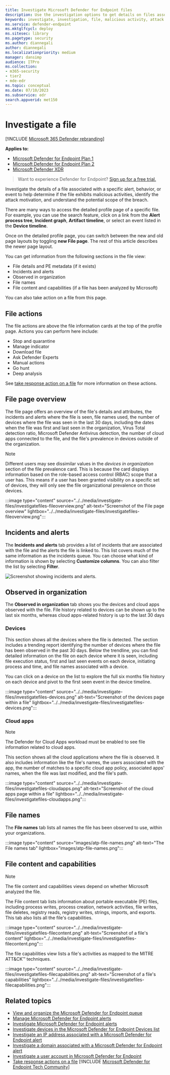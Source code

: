 ```yaml
---
title: Investigate Microsoft Defender for Endpoint files
description: Use the investigation options to get details on files associated with alerts, behaviors, or events.
keywords: investigate, investigation, file, malicious activity, attack motivation, deep analysis, deep analysis report
ms.service: defender-endpoint
ms.mktglfcycl: deploy
ms.sitesec: library
ms.pagetype: security
ms.author: diannegali
author: diannegali
ms.localizationpriority: medium
manager: dansimp
audience: ITPro
ms.collection: 
- m365-security
- tier2
- mde-edr
ms.topic: conceptual
ms.date: 07/10/2023
ms.subservice: edr
search.appverid: met150
---
```


# Investigate a file

[!INCLUDE [Microsoft 365 Defender rebranding](../../includes/microsoft-defender.md)]

**Applies to:**
- [Microsoft Defender for Endpoint Plan 1](https://go.microsoft.com/fwlink/p/?linkid=2154037)
- [Microsoft Defender for Endpoint Plan 2](https://go.microsoft.com/fwlink/p/?linkid=2154037)
- [Microsoft Defender XDR](https://go.microsoft.com/fwlink/?linkid=2118804)


> Want to experience Defender for Endpoint? [Sign up for a free trial.](https://signup.microsoft.com/create-account/signup?products=7f379fee-c4f9-4278-b0a1-e4c8c2fcdf7e&ru=https://aka.ms/MDEp2OpenTrial?ocid=docs-wdatp-investigatefiles-abovefoldlink)

Investigate the details of a file associated with a specific alert, behavior, or event to help determine if the file exhibits malicious activities, identify the attack motivation, and understand the potential scope of the breach.

There are many ways to access the detailed profile page of a specific file. For example, you can  use the search feature, click on a link from the **Alert process tree**, **Incident graph**, **Artifact timeline**, or select an event listed in the **Device timeline**.

Once on the detailed profile page, you can switch between the new and old page layouts by toggling **new File page**. The rest of this article describes the newer page layout.

You can get information from the following sections in the file view:

- File details and PE metadata (if it exists)
- Incidents and alerts
- Observed in organization
- File names
- File content and capabilities (if a file has been analyzed by Microsoft)

You can also take action on a file from this page.

## File actions

The file actions are above the file information cards at the top of the profile page. Actions you can perform here include:

- Stop and quarantine
- Manage indicator
- Download file
- Ask Defender Experts
- Manual actions
- Go hunt
- Deep analysis

See [take response action on a file](respond-file-alerts.md) for more information on these actions.

## File page overview

The file page offers an overview of the file's details and attributes, the incidents and alerts where the file is seen, file names used, the number of devices where the file was seen in the last 30 days, including the dates when the file was first and last seen in the organization, Virus Total detection ratio, Microsoft Defender Antivirus detection, the number of cloud apps connected to the file, and the file's prevalence in devices outside of the organization.

> [!NOTE]
> Different users may see dissimilar values in the *devices in organization* section of the file prevalence card. This is because the card displays information based on the role-based access control (RBAC) scope that a user has. This means if a user has been granted visibility on a specific set of devices, they will only see the file organizational prevalence on those devices.

:::image type="content" source="../../media/investigate-files/investigatefiles-fileoverview.png" alt-text="Screenshot of the File page overview" lightbox="../../media/investigate-files/investigatefiles-fileoverview.png":::

## Incidents and alerts

The **Incidents and alerts** tab provides a list of incidents that are associated with the file and the alerts the file is linked to. This list covers much of the same information as the incidents queue. You can choose what kind of information is shown by selecting **Customize columns**. You can also filter the list by selecting **Filter**.

![Screenshot showing incidents and alerts.](https://user-images.githubusercontent.com/96785904/200527005-1fd139dc-7483-4e4c-83ad-855cd198f153.png)


## Observed in organization

The **Observed in organization** tab shows you the devices and cloud apps observed with the file. File history related to devices can be shown up to the last six months, whereas cloud apps-related history is up to the last 30 days

### Devices

This section shows all the devices where the file is detected. The section includes a trending report identifying the number of devices where the file has been observed in the past 30 days. Below the trendline, you can find detailed information on the file on each device where it is seen, including file execution status, first and last seen events on each device, initiating process and time, and file names associated with a device.

You can click on a device on the list to explore the full six months file history on each device and pivot to the first seen event in the device timeline.

:::image type="content" source="../../media/investigate-files/investigatefiles-devices.png" alt-text="Screenshot of the devices page within a file" lightbox="../../media/investigate-files/investigatefiles-devices.png":::

### Cloud apps

> [!NOTE]
> The Defender for Cloud Apps workload must be enabled to see file information related to cloud apps.

This section shows all the cloud applications where the file is observed. It also includes information like the file's names, the users associated with the app, the number of matches to a specific cloud app policy, associated apps' names, when the file was last modified, and the file's path.

:::image type="content" source="../../media/investigate-files/investigatefiles-cloudapps.png" alt-text="Screenshot of the cloud apps page within a file" lightbox="../../media/investigate-files/investigatefiles-cloudapps.png":::

## File names

The **File names** tab lists all names the file has been observed to use, within your organizations.

:::image type="content" source="images/atp-file-names.png" alt-text="The File names tab" lightbox="images/atp-file-names.png":::

## File content and capabilities

> [!NOTE]
> The file content and capabilities views depend on whether Microsoft analyzed the file.

The File content tab lists information about portable executable (PE) files, including process writes, process creation, network activities, file writes, file deletes, registry reads, registry writes, strings, imports, and exports. This tab also lists all the file's capabilities.

:::image type="content" source="../../media/investigate-files/investigatefiles-filecontent.png" alt-text="Screenshot of a file's content" lightbox="../../media/investigate-files/investigatefiles-filecontent.png":::

The file capabilities view lists a file's activities as mapped to the MITRE ATT&CK™ techniques.

:::image type="content" source="../../media/investigate-files/investigatefiles-filecapabilities.png" alt-text="Screenshot of a file's capabilities" lightbox="../../media/investigate-files/investigatefiles-filecapabilities.png":::

## Related topics

- [View and organize the Microsoft Defender for Endpoint queue](alerts-queue.md)
- [Manage Microsoft Defender for Endpoint alerts](manage-alerts.md)
- [Investigate Microsoft Defender for Endpoint alerts](investigate-alerts.md)
- [Investigate devices in the Microsoft Defender for Endpoint Devices list](investigate-machines.md)
- [Investigate an IP address associated with a Microsoft Defender for Endpoint alert](investigate-ip.md)
- [Investigate a domain associated with a Microsoft Defender for Endpoint alert](investigate-domain.md)
- [Investigate a user account in Microsoft Defender for Endpoint](investigate-user.md)
- [Take response actions on a file](respond-file-alerts.md)
[!INCLUDE [Microsoft Defender for Endpoint Tech Community](../../includes/defender-mde-techcommunity.md)]
